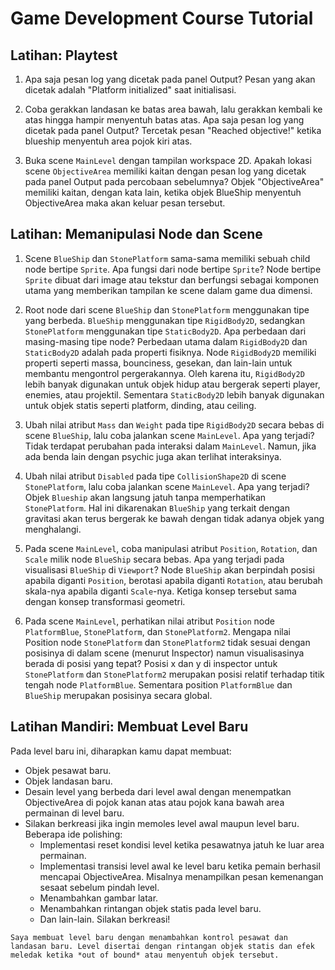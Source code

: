 # Game Development Course Tutorial

## Latihan: Playtest

1.  Apa saja pesan log yang dicetak pada panel Output?
    Pesan yang akan dicetak adalah "Platform initialized" saat initialisasi.

1.  Coba gerakkan landasan ke batas area bawah, lalu gerakkan kembali ke atas hingga hampir menyentuh batas atas. Apa saja pesan log yang dicetak pada panel Output?
    Tercetak pesan "Reached objective!" ketika blueship menyentuh area pojok kiri atas.

1.  Buka scene `MainLevel` dengan tampilan workspace 2D. Apakah lokasi scene `ObjectiveArea` memiliki kaitan dengan pesan log yang dicetak pada panel Output pada percobaan sebelumnya?
    Objek "ObjectiveArea" memiliki kaitan, dengan kata lain, ketika objek BlueShip menyentuh ObjectiveArea maka akan keluar pesan tersebut.

## Latihan: Memanipulasi Node dan Scene

1.  Scene `BlueShip` dan `StonePlatform` sama-sama memiliki sebuah child node bertipe `Sprite`. Apa fungsi dari node bertipe `Sprite`?
    Node bertipe `Sprite` dibuat dari image atau tekstur dan berfungsi sebagai komponen utama yang memberikan tampilan ke scene dalam game dua dimensi. 

1.  Root node dari scene `BlueShip` dan `StonePlatform` menggunakan tipe yang berbeda. `BlueShip` menggunakan tipe `RigidBody2D`, sedangkan `StonePlatform` menggunakan tipe `StaticBody2D`. Apa perbedaan dari masing-masing tipe node?
    Perbedaan utama dalam `RigidBody2D` dan `StaticBody2D` adalah pada properti fisiknya. Node `RigidBody2D` memiliki properti seperti massa, bounciness, gesekan, dan lain-lain untuk membantu mengontrol pergerakannya. Oleh karena itu, `RigidBody2D` lebih banyak digunakan untuk objek hidup atau bergerak seperti player, enemies, atau projektil. Sementara `StaticBody2D` lebih banyak digunakan untuk objek statis seperti platform, dinding, atau ceiling.  

1. Ubah nilai atribut `Mass` dan `Weight` pada tipe `RigidBody2D` secara bebas di scene `BlueShip`, lalu coba jalankan scene `MainLevel`. Apa yang terjadi?
    Tidak terdapat perubahan pada interaksi dalam `MainLevel`. Namun, jika ada benda lain dengan psychic juga akan terlihat interaksinya.

1. Ubah nilai atribut `Disabled` pada tipe `CollisionShape2D` di scene `StonePlatform`, lalu coba jalankan scene `MainLevel`. Apa yang terjadi?
    Objek `Blueship` akan langsung jatuh tanpa memperhatikan `StonePlatform`. Hal ini dikarenakan `BlueShip` yang terkait dengan gravitasi akan terus bergerak ke bawah dengan tidak adanya objek yang menghalangi.

1. Pada scene `MainLevel`, coba manipulasi atribut `Position`, `Rotation`, dan `Scale` milik node `BlueShip` secara bebas. Apa yang terjadi pada visualisasi `BlueShip` di `Viewport`?
    Node `BlueShip` akan berpindah posisi apabila diganti `Position`, berotasi apabila diganti `Rotation`, atau berubah skala-nya apabila diganti `Scale`-nya. Ketiga konsep tersebut sama dengan konsep transformasi geometri.

1. Pada scene `MainLevel`, perhatikan nilai atribut `Position` node `PlatformBlue`, `StonePlatform`, dan `StonePlatform2`. Mengapa nilai Position node `StonePlatform` dan `StonePlatform2` tidak sesuai dengan posisinya di dalam scene (menurut Inspector) namun visualisasinya berada di posisi yang tepat?
    Posisi x dan y di inspector untuk `StonePlatform` dan `StonePlatform2` merupakan posisi relatif terhadap titik tengah node `PlatformBlue`. Sementara position `PlatformBlue` dan `BlueShip` merupakan posisinya secara global.

## Latihan Mandiri: Membuat Level Baru

Pada level baru ini, diharapkan kamu dapat membuat:
- Objek pesawat baru.
- Objek landasan baru.
- Desain level yang berbeda dari level awal dengan menempatkan ObjectiveArea di pojok kanan atas atau pojok kana bawah area permainan di level baru.
- Silakan berkreasi jika ingin memoles level awal maupun level baru. Beberapa ide polishing:
  - Implementasi reset kondisi level ketika pesawatnya jatuh ke luar area permainan.
  - Implementasi transisi level awal ke level baru ketika pemain berhasil mencapai ObjectiveArea. Misalnya menampilkan pesan kemenangan sesaat sebelum pindah level.
  - Menambahkan gambar latar.
  - Menambahkan rintangan objek statis pada level baru.
  - Dan lain-lain. Silakan berkreasi!

```
Saya membuat level baru dengan menambahkan kontrol pesawat dan landasan baru. Level disertai dengan rintangan objek statis dan efek meledak ketika *out of bound* atau menyentuh objek tersebut.
```